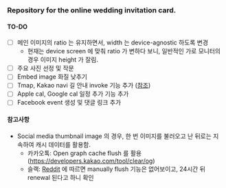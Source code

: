 ### Repository for the online wedding invitation card.

#### TO-DO
- [ ] 메인 이미지의 ratio 는 유지하면서, width 는 device-agnostic 하도록 변경
  - 현재는 device screen 에 맞춰 ratio 가 변하다 보니, 일반적인 가로 모니터의 경우 이미지 height 가 잘림.
- [ ] 주요 사진 선정 및 작문
- [ ] Embed image 화질 낮추기
- [ ] Tmap, Kakao navi 길 안내 invoke 기능 추가 ([참조](https://community.openapi.sk.com/t/tmap/9170/2))
- [ ] Apple cal, Google cal 일정 추가 기능 추가
- [ ] Facebook event 생성 및 댓글 링크 추가

#### 참고사항
- Social media thumbnail image 의 경우, 한 번 이미지를 불러오고 난 뒤로는 지속하여 캐시 데이터를 활용함.
  - 카카오톡: Open graph cache flush 를 활용 (https://developers.kakao.com/tool/clear/og)
  - 슬랙: [Reddit](https://www.reddit.com/r/Slack/comments/hhbald/how_to_clear_unfurl_cache/) 에 따르면 manually flush 기능은 없어보이고, 24시간 뒤 renewal 된다고 하니 확인 
